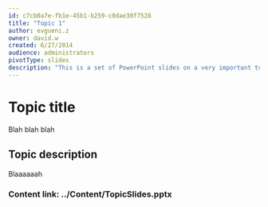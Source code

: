 ```yaml
---
id: c7cb0a7e-fb1e-45b1-b259-c0dae30f7528
title: "Topic 1"
author: evgueni.z
owner: david.w
created: 6/27/2014
audience: administrators
pivotType: slides
description: "This is a set of PowerPoint slides on a very important topic. Please re-use as needed."
---
```


# Topic title

Blah blah blah

## Topic description

Blaaaaaah

### Content link: ../Content/TopicSlides.pptx